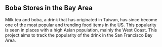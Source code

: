 ## Boba Stores in the Bay Area

Milk tea and boba, a drink that has originated in Taiwan, has since become one of the most popular and trending food items in the US.
This popularity is seen in places with a high Asian population, mainly the West Coast. This project aims to track the popularity of the drink in the San Francisco Bay Area.
